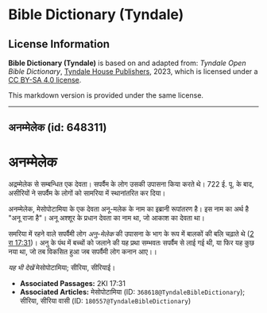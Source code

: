 # Bible Dictionary (Tyndale)

## License Information

**Bible Dictionary (Tyndale)** is based on and adapted from: _Tyndale Open Bible Dictionary_, [Tyndale House Publishers](https://tyndaleopenresources.com/), 2023, which is licensed under a [CC BY-SA 4.0 license](https://creativecommons.org/licenses/by-sa/4.0/legalcode.en).

This markdown version is provided under the same license.



--------------------------------

## अनम्मेलेक (id: 648311)

अनम्मेलेक
=========

अद्रम्मेलेक से सम्बन्धित एक देवता। सपर्वैम के लोग उसकी उपासना किया करते थे। 722 ई. पू. के बाद, असीरियों ने सपर्वैम के लोगों को सामरिया में स्थानांतरित कर दिया।

अनम्मेलेक, मेसोपोटामिया के एक देवता अनू\-मलेक के नाम का इब्रानी रूपांतरण है। इस नाम का अर्थ है "अनू राजा है"। अनू अश्शूर के प्रधान देवता का नाम था, जो आकाश का देवता था।

समरिया में रहने वाले सपर्वैमी लोग *अनु\-मेलेक* की उपासना के भाग के रूप में बालकों की बलि चढ़ाते थे ([2 रा 17:31](https://ref.ly/2Kgs17:31))। अनु के पंथ में बच्चों को जलाने की यह प्रथा सम्भवतः सपर्वैम से लाई गई थी, या फिर यह कुछ नया था, जो तब विकसित हुआ जब सपर्वैमी लोग कनान आए।।

*यह भी देखें* मेसोपोटामिया; सीरिया, सीरियाई।

* **Associated Passages:** 2KI 17:31
* **Associated Articles:** मेसोपोटामिया (ID: `368618@TyndaleBibleDictionary`); सीरिया, सीरिया वासी (ID: `180557@TyndaleBibleDictionary`)


